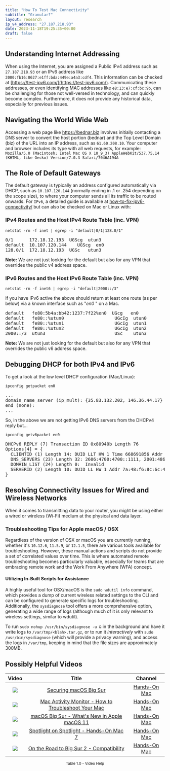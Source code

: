 ```yaml
---
title: "How To Test Mac Connectivity"
subtitle: "Granular?"
layout: research
ip_v4_address: "27.187.218.93"
date: 2023-11-18T19:25:35+00:00
draft: false
---
```


## Understanding Internet Addressing

When using the Internet, you are assigned a Public IPv4 address such as ```27.187.218.93``` or an IPv6 address like ```2000:fb16:8627:e1ff:bda:449e:a4a3:cdf4```. This information can be checked at [https://test-ipv6.com/](https://test-ipv6.com/). Communicating these addresses, or even identifying MAC addresses like ```e8:13:e7:cf:bc:9b```, can be challenging for those not well-versed in technology, and can quickly become complex. Furthermore, it does not provide any historical data, especially for previous issues.
## Navigating the World Wide Web
Accessing a web page like https://bednar.biz involves initially contacting a DNS server to convert the host portion (bednar) and the Top Level Domain (biz) of the URL into an IP address, such as ```61.60.208.10```. Your computer and browser includes its type with all web requests, for example: <br>```Mozilla/5.0 (Macintosh; Intel Mac OS X 10_9_3) AppleWebKit/537.75.14 (KHTML, like Gecko) Version/7.0.3 Safari/7046A194A```
## The Role of Default Gateways
The default gateway is typically an address configured automatically via DHCP, such as ```10.107.120.144``` (normally ending in .1 or .254 depending on the scope size), to where your computer sends all its traffic to be routed onwards. For ```IPv6```, a detailed guide is available at [how-to-fix-ipv6-connectivity/](/blog/how-to-fix-ipv6-connectivity/) but can also be checked on Mac or Linux with: <br>
### IPv4 Routes and the Host IPv4 Route Table (inc. VPN)
```netstat -rn -f inet | egrep -i "default|0/1|128.0/1"```

<pre>
0/1      172.18.12.193  UGScg  utun3
default  10.107.120.144    UGScg  en0
128.0/1  172.18.12.193  UGSc   utun3</pre>

**Note:** We are not just looking for the default but also for any VPN that overrides the public v4 address space.

### IPv6 Routes and the Host IPv6 Route Table (inc. VPN)
```netstat -rn -f inet6 | egrep -i "default|2000::/3"```

If you have IPv6 active the above should return at least one route (as per below) via a known interface such as "_en0_ " on a Mac. 

<pre>
default   fe80:5b4a:bb42:1237:7f22%en0  UGcg   en0
default   fe80::%utun0                   UGcIg  utun0
default   fe80::%utun1                   UGcIg  utun1
default   fe80::%utun2                   UGcIg  utun2
2000::/3  utun3                          USc    utun3</pre>

**Note:** We are not just looking for the default but also for any VPN that overrides the public v6 address space.
<br>

## Debugging DHCP for both IPv4 and IPv6

To get a look at the low level DHCP configuration (Mac/Linux): 

```ipconfig getpacket en0```

<pre>
...
domain_name_server (ip_mult): {35.83.132.202, 146.36.44.17}
end (none):
...</pre>

So, in the above we are not getting IPv6 DNS servers from the DHCPv4 reply but...

```ipconfig getv6packet en0```

<pre>
DHCPv6 REPLY (7) Transaction ID 0x80940b Length 76
Options[4] = {
  CLIENTID (1) Length 14: DUID LLT HW 1 Time 668691856 Addr e8:13:e7:cf:bc:9b
  DNS_SERVERS (23) Length 32: 2606:4700:4700::1111, 2001:4860:4860::8844
  DOMAIN_LIST (24) Length 0:  Invalid
  SERVERID (2) Length 10: DUID LL HW 1 Addr 7a:48:f6:8c:6c:49
}</pre>




## Resolving Connectivity Issues for Wired and Wireless Networks

When it comes to transmitting data to your router, you might be using either a wired or wireless (Wi-Fi) medium at the physical and data layer.
### Troubleshooting Tips for Apple macOS / OSX
Regardless of the version of OSX or macOS you are currently running, whether it's ```10.12.6```, ```11.5.9```, or ```12.1.5```, there are various tools available for troubleshooting. However, these manual actions and scripts do not provide a set of correlated values over time. This is where automated remote troubleshooting becomes particularly valuable, especially for teams that are embracing remote work and the Work From Anywhere (WFA) concept.
#### Utilizing In-Built Scripts for Assistance
A highly useful tool for OSX/macOS is the ```sudo wdutil info``` command, which provides a dump of current wireless related settings to the CLI and can be configured to generate specific logs for troubleshooting. Additionally, the ```sysdiagnose``` tool offers a more comprehensive option, generating a wide range of logs (although much of it is only relevant to wireless settings, similar to wdutil).

To run ```sudo nohup /usr/bin/sysdiagnose -u &``` in the background and have it write logs to ```/var/tmp/<blah>.tar.gz```, or to run it *interactively* with ```sudo /usr/bin/sysdiagnose``` (which will provide a privacy warning), and access the logs in ```/var/tmp```, keeping in mind that the file sizes are approximately 300MB.
## Possibly Helpful Videos

<link href="/plugins/lity/css/lity.min.css" rel="stylesheet">
<script src="/plugins/lity/js/lity.min.js"></script>
<div class="table1-start"></div>

|Video | Title | Channel |
| :---: | :---: | :---: |
|<a href="https://www.youtube.com/watch?v=7KdhJimuhNw" data-lity><img src="https://i.ytimg.com/vi/7KdhJimuhNw/default.jpg" class="img-fluid"></a>|<a href="https://www.youtube.com/watch?v=7KdhJimuhNw" data-lity>Securing macOS Big Sur</a>|<a target="_blank" href="https://www.youtube.com/channel/UCg43DP8MdHVcl4rFK_delBg" >Hands-On Mac</a>|
|<a href="https://www.youtube.com/watch?v=TWzWd_DiaJ0" data-lity><img src="https://i.ytimg.com/vi/TWzWd_DiaJ0/default.jpg" class="img-fluid"></a>|<a href="https://www.youtube.com/watch?v=TWzWd_DiaJ0" data-lity>Mac Activity Monitor - How to Troubleshoot Your Mac</a>|<a target="_blank" href="https://www.youtube.com/channel/UCg43DP8MdHVcl4rFK_delBg" >Hands-On Mac</a>|
|<a href="https://www.youtube.com/watch?v=JMKi6o9kaZI" data-lity><img src="https://i.ytimg.com/vi/JMKi6o9kaZI/default.jpg" class="img-fluid"></a>|<a href="https://www.youtube.com/watch?v=JMKi6o9kaZI" data-lity>macOS Big Sur - What&#39;s New in Apple macOS 11</a>|<a target="_blank" href="https://www.youtube.com/channel/UCg43DP8MdHVcl4rFK_delBg" >Hands-On Mac</a>|
|<a href="https://www.youtube.com/watch?v=RslZ4W1EPqk" data-lity><img src="https://i.ytimg.com/vi/RslZ4W1EPqk/default.jpg" class="img-fluid"></a>|<a href="https://www.youtube.com/watch?v=RslZ4W1EPqk" data-lity>Spotlight on Spotlight - Hands-On Mac 7</a>|<a target="_blank" href="https://www.youtube.com/channel/UCg43DP8MdHVcl4rFK_delBg" >Hands-On Mac</a>|
|<a href="https://www.youtube.com/watch?v=HEbK-Tignuc" data-lity><img src="https://i.ytimg.com/vi/HEbK-Tignuc/default.jpg" class="img-fluid"></a>|<a href="https://www.youtube.com/watch?v=HEbK-Tignuc" data-lity>On the Road to Big Sur 2 - Compatibility</a>|<a target="_blank" href="https://www.youtube.com/channel/UCg43DP8MdHVcl4rFK_delBg" >Hands-On Mac</a>|

<center><small>Table 1.0 - Video Help</small></center>
 <br>
<div class="table1-end"></div>
<script type="text/javascript">
(function() {
    $('div.table1-start').nextUntil('div.table1-end', 'table').addClass('table thead-dark table-striped table-responsive rounded').attr('id', 't1');
    $('#t1').find('thead').addClass('thead-dark');
})();
</script>
